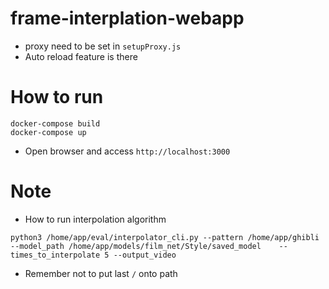 # frame-interplation-webapp
* proxy need to be set in `setupProxy.js` 
* Auto reload feature is there


# How to run
```
docker-compose build
docker-compose up
```

* Open browser and access `http://localhost:3000`

# Note
* How to run interpolation algorithm
```
python3 /home/app/eval/interpolator_cli.py --pattern /home/app/ghibli --model_path /home/app/models/film_net/Style/saved_model    --times_to_interpolate 5 --output_video
```

* Remember not to put last `/` onto path

